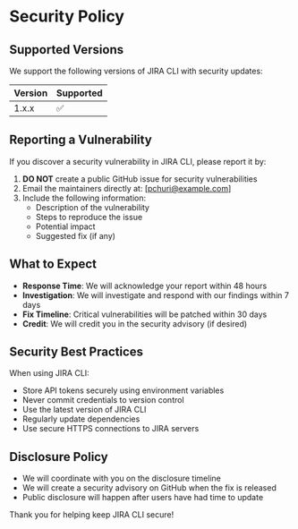 # Security Policy

## Supported Versions

We support the following versions of JIRA CLI with security updates:

| Version | Supported          |
| ------- | ------------------ |
| 1.x.x   | :white_check_mark: |

## Reporting a Vulnerability

If you discover a security vulnerability in JIRA CLI, please report it by:

1. **DO NOT** create a public GitHub issue for security vulnerabilities
2. Email the maintainers directly at: [pchuri@example.com]
3. Include the following information:
   - Description of the vulnerability
   - Steps to reproduce the issue
   - Potential impact
   - Suggested fix (if any)

## What to Expect

- **Response Time**: We will acknowledge your report within 48 hours
- **Investigation**: We will investigate and respond with our findings within 7 days
- **Fix Timeline**: Critical vulnerabilities will be patched within 30 days
- **Credit**: We will credit you in the security advisory (if desired)

## Security Best Practices

When using JIRA CLI:

- Store API tokens securely using environment variables
- Never commit credentials to version control
- Use the latest version of JIRA CLI
- Regularly update dependencies
- Use secure HTTPS connections to JIRA servers

## Disclosure Policy

- We will coordinate with you on the disclosure timeline
- We will create a security advisory on GitHub when the fix is released
- Public disclosure will happen after users have had time to update

Thank you for helping keep JIRA CLI secure!
